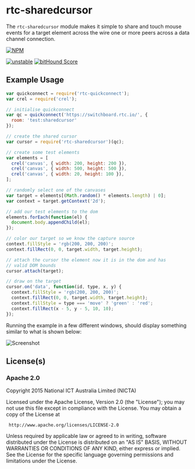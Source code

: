# rtc-sharedcursor

The `rtc-sharedcursor` module makes it simple to share and touch
mouse events for a target element across the wire one or more
peers across a data channel connection.


[![NPM](https://nodei.co/npm/rtc-sharedcursor.png)](https://nodei.co/npm/rtc-sharedcursor/)

[![unstable](https://img.shields.io/badge/stability-unstable-yellowgreen.svg)](https://github.com/dominictarr/stability#unstable) [![bitHound Score](https://www.bithound.io/github/rtc-io/rtc-sharedcursor/badges/score.svg)](https://www.bithound.io/github/rtc-io/rtc-sharedcursor) 

## Example Usage

```js
var quickconnect = require('rtc-quickconnect');
var crel = require('crel');

// initialise quickconnect
var qc = quickconnect('https://switchboard.rtc.io/', {
  room: 'test:sharedcursor'
});

// create the shared cursor
var cursor = require('rtc-sharedcursor')(qc);

// create some test elements
var elements = [
  crel('canvas', { width: 200, height: 200 }),
  crel('canvas', { width: 500, height: 500 }),
  crel('canvas', { width: 20, height: 100 }),
];

// randomly select one of the canvases
var target = elements[(Math.random() * elements.length) | 0];
var context = target.getContext('2d');

// add our test elements to the dom
elements.forEach(function(el) {
  document.body.appendChild(el);
});

// color our target so we know the capture source
context.fillStyle = 'rgb(200, 200, 200)';
context.fillRect(0, 0, target.width, target.height);

// attach the cursor the element now it is in the dom and has
// valid DOM bounds
cursor.attach(target);

// draw on the target
cursor.on('data', function(id, type, x, y) {
  context.fillStyle = 'rgb(200, 200, 200)';
  context.fillRect(0, 0, target.width, target.height);
  context.fillStyle = type === 'move' ? 'green' : 'red';
  context.fillRect(x - 5, y - 5, 10, 10);
});

```

Running the example in a few different windows, should display
something similar to what is shown below:

![Screenshot](https://raw.github.com/rtc-io/rtc-sharedcursor/master/screenshot.png)

## License(s)

### Apache 2.0

Copyright 2015 National ICT Australia Limited (NICTA)

   Licensed under the Apache License, Version 2.0 (the "License");
   you may not use this file except in compliance with the License.
   You may obtain a copy of the License at

     http://www.apache.org/licenses/LICENSE-2.0

   Unless required by applicable law or agreed to in writing, software
   distributed under the License is distributed on an "AS IS" BASIS,
   WITHOUT WARRANTIES OR CONDITIONS OF ANY KIND, either express or implied.
   See the License for the specific language governing permissions and
   limitations under the License.
